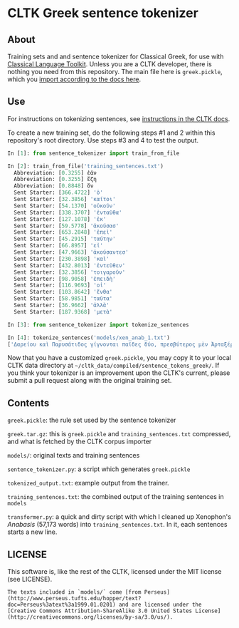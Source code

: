 CLTK Greek sentence tokenizer
=============================

About
-----

Training sets and and sentence tokenizer for Classical Greek, for use with [Classical Language Toolkit](https://github.com/kylepjohnson/cltk). Unless you are a CLTK developer, there is nothing you need from this repository. The main file here is `greek.pickle`, which you [import according to the docs here](http://docs.cltk.org/en/latest/import_corpora.html).

Use
---

For instructions on tokenizing sentences, see [instructions in the CLTK docs](http://docs.cltk.org/en/latest/classical_greek.html#sentence-tokenization).

To create a new training set, do the following steps #1 and 2 within this repository's root directory. Use steps #3 and 4 to test the output.

```python
In [1]: from sentence_tokenizer import train_from_file

In [2]: train_from_file('training_sentences.txt')
  Abbreviation: [0.3255] ἐᾶν
  Abbreviation: [0.3255] ἔζη
  Abbreviation: [0.8848] ὄν
  Sent Starter: [366.4722] 'ὁ'
  Sent Starter: [32.3856] 'καίτοι'
  Sent Starter: [54.1370] 'οὐκοῦν'
  Sent Starter: [338.3707] 'ἐνταῦθα'
  Sent Starter: [127.1078] 'ἐκ'
  Sent Starter: [59.5778] 'ἀκούσασ'
  Sent Starter: [653.2848] 'ἐπεὶ'
  Sent Starter: [45.2915] 'ταύτην'
  Sent Starter: [66.8957] 'εἰ'
  Sent Starter: [47.9663] 'ἀκούσαντεσ'
  Sent Starter: [230.3898] 'καὶ'
  Sent Starter: [432.8013] 'ἐντεῦθεν'
  Sent Starter: [32.3856] 'τοιγαροῦν'
  Sent Starter: [98.9058] 'ἐπειδὴ'
  Sent Starter: [116.9693] 'οἱ'
  Sent Starter: [103.8642] 'ἔνθα'
  Sent Starter: [58.9851] 'ταῦτα'
  Sent Starter: [36.9662] 'ἀλλὰ'
  Sent Starter: [187.9368] 'μετὰ'

In [3]: from sentence_tokenizer import tokenize_sentences

In [4]: tokenize_sentences('models/xen_anab_1.txt')
['Δαρείου καὶ Παρυσάτιδος γίγνονται παῖδες δύο, πρεσβύτερος μὲν Ἀρταξέρξης, νεώτερος δὲ Κῦρος· ἐπεὶ δὲ ἠσθένει Δαρεῖος καὶ ὑπώπτευε τελευτὴν τοῦ βίου, ἐβούλετο τὼ παῖδε ἀμφοτέρω παρεῖναι.', 'ὁ μὲν οὖν πρεσβύτερος παρὼν ἐτύγχανε· Κῦρον δὲ μεταπέμπεται ἀπὸ τῆς ἀρχῆς ἧς αὐτὸν σατράπην ἐποίησε, καὶ στρατηγὸν δὲ αὐτὸν ἀπέδειξε πάντων ὅσοι ἐς Καστωλοῦ πεδίον ἁθροίζονται.', 'ἀναβαίνει οὖν ὁ Κῦρος λαβὼν Τισσαφέρνην ὡς φίλον, καὶ τῶν Ἑλλήνων ἔχων ὁπλίτας ἀνέβη τριακοσίους, ἄρχοντα δὲ αὐτῶν Ξενίαν Παρράσιον.', 'ἐπεὶ δὲ ἐτελεύτησε Δαρεῖος καὶ κατέστη εἰς τὴν βασιλείαν Ἀρταξέρξης, Τισσαφέρνης διαβάλλει τὸν Κῦρον πρὸς τὸν ἀδελφὸν ὡς ἐπιβουλεύοι αὐτῷ.',]
```

Now that you have a customized `greek.pickle`, you may copy it to your local CLTK data directory at `~/cltk_data/compiled/sentence_tokens_greek/`. If you think your tokenizer is an improvement upon the CLTK's current, please submit a pull request along with the original training set.


Contents
--------

`greek.pickle`: the rule set used by the sentence tokenizer

`greek.tar.gz`: this is `greek.pickle` and `training_sentences.txt` compressed, and what is fetched by the CLTK corpus importer

`models/`: original texts and training sentences

`sentence_tokenizer.py`: a script which generates `greek.pickle`

`tokenized_output.txt`: example output from the trainer.

`training_sentences.txt`: the combined output of the training sentences in `models`

`transformer.py`: a quick and dirty script with which I cleaned up Xenophon's *Anabasis* (57,173 words) into `training_sentences.txt`. In it, each sentences starts a new line.


LICENSE
-------
This software is, like the rest of the CLTK, licensed under the MIT license (see LICENSE).

    The texts included in `models/` come [from Perseus](http://www.perseus.tufts.edu/hopper/text?doc=Perseus%3atext%3a1999.01.0201) and are licensed under the [Creative Commons Attribution-ShareAlike 3.0 United States License](http://creativecommons.org/licenses/by-sa/3.0/us/).
